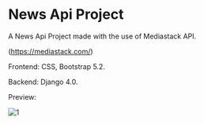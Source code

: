 # News Api Project

A News Api Project made with the use of Mediastack API.

(https://mediastack.com/)

Frontend: CSS, Bootstrap 5.2.

Backend: Django 4.0.

Preview:

![1](https://user-images.githubusercontent.com/86254474/168484579-305b2d1d-3cea-4364-b992-fcfad9464b41.png)
